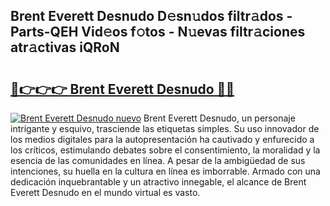 ## Brent Everett Desnudo D𝚎sn𝚞dos filtr𝚊dos - Parts-QEH Vid𝚎os f𝚘tos - N𝚞evas filtr𝚊ciones atr𝚊ctivas iQRoN

# <h2><a href="http://mbaeei.tromn.icu/?c=Brent+Everett+Desnudo">🔗👉👉👉 Brent Everett Desnudo 🔗🔗</a></h2>

[![Brent Everett Desnudo nuevo](https://i.imgur.com/pEAQMta.gif)](http://mbaeei.tromn.icu/?c=Brent+Everett+Desnudo)
Brent Everett Desnudo, un personaje intrigante y esquivo, trasciende las etiquetas simples. Su uso innovador de los medios digitales para la autopresentación ha cautivado y enfurecido a los críticos, estimulando debates sobre el consentimiento, la moralidad y la esencia de las comunidades en línea. A pesar de la ambigüedad de sus intenciones, su huella en la cultura en línea es imborrable. Armado con una dedicación inquebrantable y un atractivo innegable, el alcance de Brent Everett Desnudo en el mundo virtual es vasto.
